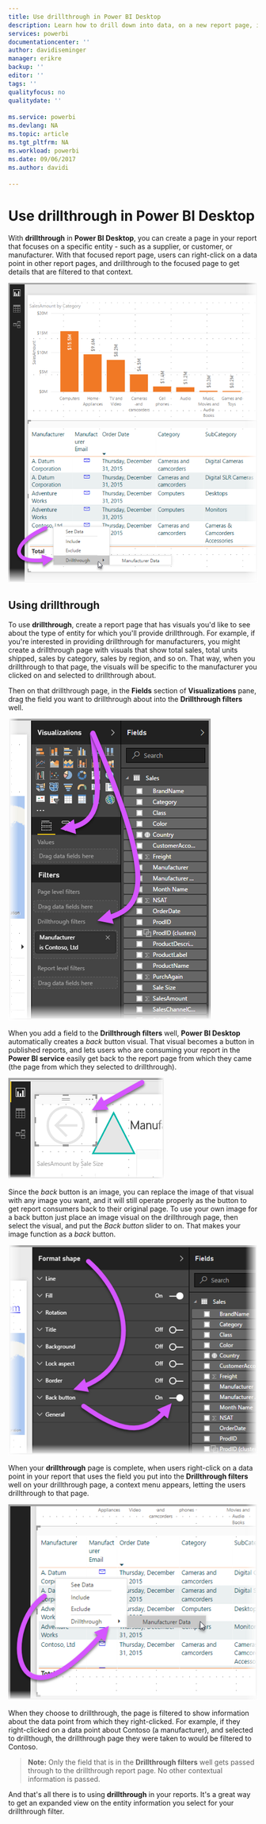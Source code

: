```yaml
---
title: Use drillthrough in Power BI Desktop
description: Learn how to drill down into data, on a new report page, in Power BI Desktop
services: powerbi
documentationcenter: ''
author: davidiseminger
manager: erikre
backup: ''
editor: ''
tags: ''
qualityfocus: no
qualitydate: ''

ms.service: powerbi
ms.devlang: NA
ms.topic: article
ms.tgt_pltfrm: NA
ms.workload: powerbi
ms.date: 09/06/2017
ms.author: davidi

---
```

# Use drillthrough in Power BI Desktop
With **drillthrough** in **Power BI Desktop**, you can create a page in your report that focuses on a specific entity - such as a supplier, or customer, or manufacturer. With that focused report page, users can right-click on a data point in other report pages, and drillthrough to the focused page to get details that are filtered to that context.

![](media/powerbi-desktop-drillthrough/drillthrough_01.png)

## Using drillthrough
To use **drillthrough**, create a report page that has visuals you'd like to see about the type of entity for which you'll provide drillthrough. For example, if you're interested in providing drillthrough for manufacturers, you might create a drillthrough page with visuals that show total sales, total units shipped, sales by category, sales by region, and so on. That way, when you drillthrough to that page, the visuals will be specific to the manufacturer you clicked on and selected to drillthrough about.

Then on that drillthrough page, in the **Fields** section of **Visualizations** pane, drag the field you want to drillthrough about into the **Drillthrough filters** well.

![](media/powerbi-desktop-drillthrough/drillthrough_02.png)

When you add a field to the **Drillthrough filters** well, **Power BI Desktop** automatically creates a *back* button visual. That visual becomes a button in published reports, and lets users who are consuming your report in the **Power BI service** easily get back to the report page from which they came (the page from which they selected to drillthrough).

![](media/powerbi-desktop-drillthrough/drillthrough_03.png)

Since the *back* button is an image, you can replace the image of that visual with any image you want, and it will still operate properly as the button to get report consumers back to their original page. To use your own image for a back button just place an image visual on the drillthrough page, then select the visual, and put the *Back button* slider to on. That makes your image function as a *back* button.

![](media/powerbi-desktop-drillthrough/drillthrough_05.png)

When your **drillthrough** page is complete, when users right-click on a data point in your report that uses the field you put into the **Drillthrough filters** well on your drillthrough page, a context menu appears, letting the users drillthrough to that page.

![](media/powerbi-desktop-drillthrough/drillthrough_04.png)

When they choose to drillthrough, the page is filtered to show information about the data point from which they right-clicked. For example, if they right-clicked on a data point about Contoso (a manufacturer), and selected to drillthough, the drillthrough page they were taken to would be filtered to Contoso.

> **Note:** Only the field that is in the **Drillthrough filters** well gets passed through to the drillthrough report page. No other contextual information is passed.
> 
> 

And that's all there is to using **drillthrough** in your reports. It's a great way to get an expanded view on the entity information you select for your drillthrough filter.

